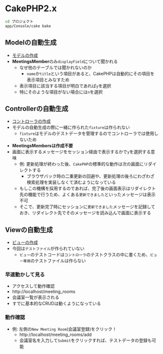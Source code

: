 # CakePHP2.x

```bash
cd プロジェクト
app/Console/cake bake
```

## Modelの自動生成

* [モデルの作成](bake_model.txt)
* **MeetingsMember**のみ`displayField`について聞かれる
    * なぜ他のテーブルでは聞かれないのか
        * `name`か`title`という項目があると、CakePHPは自動的にその項目を表示項目とみなすため
    * 表示項目に該当する項目が明白であれば`y`を選択
    * 特にそのような項目がない場合には`n`を選択

## Controllerの自動生成

* [コントローラの作成](bake_controller.txt)
* モデルの自動生成の際に一緒に作られた`fixture`は作られない
    * `fixture`はモデルのテストデータを管理するのでコントローラでは使用しないため
* **MeetingsMembersは作成不要**
* 画面に表示するメッセージをセッション経由で表示するかで`y`を選択する意味
    * 例: 更新処理が終わった後、`CakePHP`の標準的な動作は次の画面にリダイレクトする
        * ブラウザバック時の二重更新の回避や、更新処理の後ろにわざわざ検索処理を実装しなくて済むようになっている
    * もしこの機構を採用するのであれば、完了後の画面表示はリダイレクト先の機能で行うため、よくある`更新できました`といったメッセージは表示不可
    * そこで、更新完了時にセッションに`更新できました`メッセージを記録しておき、リダイレクト先でそのメッセージを読み込んで画面に表示する

## Viewの自動生成

* [ビューの作成](bake_view.txt)
* 今回は`テストファイル`が作られていない
    * `ビュー`のテストコードは`コントローラ`のテストクラスの中に書くため、`ビュー専用`のテストファイルは作らない

### 早速動かして見る

* アクセスして動作確認
* http://localhost/meeting_rooms
* 会議室一覧が表示される
* すでに基本的なCRUDは動くようになっている

### 動作確認

* 例: 左側の`New Meeting Room`(会議室登録)をクリック！
    * http://localhost/meeting_rooms/add
    * 会議室名を入力して`Submit`をクリックすれば、テストデータの登録も可能
    
